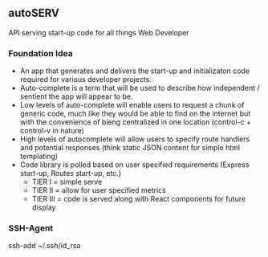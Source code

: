 ## autoSERV
API serving start-up code for all things Web Developer 

### Foundation Idea
 - An app that generates and delivers the start-up and initializaton code required for various developer projects. 
 - Auto-complete is a term that will be used to describe how independent / sentient the app will appear to be.
 - Low levels of auto-complete will enable users to request a chunk of generic code, much like they would be able to find on the internet but with the convenience of bieng centralized in one location (control-c + control-v in nature)
 - High levels of autocomplete will allow users to specify route handlers and potential responses (think static JSON content for simple html templating)
 - Code library is polled based on user specified requirements (Express start-up, Routes start-up, etc.)
    - TIER I = simple serve 
    - TIER II = allow for user specified metrics 
    - TIER III = code is served along with React components for future display 




### SSH-Agent 
ssh-add ~/.ssh/id_rsa 
